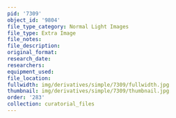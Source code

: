 ```yaml
---
pid: '7309'
object_id: '9804'
file_type_category: Normal Light Images
file_type: Extra Image
file_notes:
file_description:
original_format:
research_date:
researchers:
equipment_used:
file_location:
fullwidth: img/derivatives/simple/7309/fullwidth.jpg
thumbnail: img/derivatives/simple/7309/thumbnail.jpg
order: '283'
collection: curatorial_files
---
```

